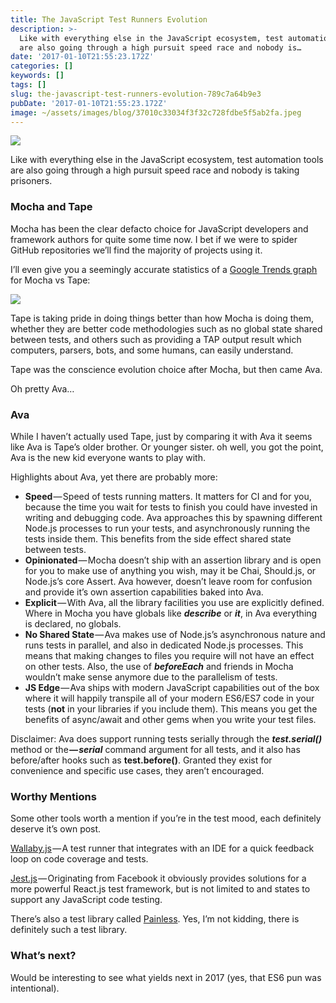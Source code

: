 ```yaml
---
title: The JavaScript Test Runners Evolution
description: >-
  Like with everything else in the JavaScript ecosystem, test automation tools
  are also going through a high pursuit speed race and nobody is…
date: '2017-01-10T21:55:23.172Z'
categories: []
keywords: []
tags: []
slug: the-javascript-test-runners-evolution-789c7a64b9e3
pubDate: '2017-01-10T21:55:23.172Z'
image: ~/assets/images/blog/37010c33034f3f32c728fdbe5f5ab2fa.jpeg
---
```


![](/images/blog/1__V6DVoWCl6nOxCT4W58Xkfg.jpeg)

Like with everything else in the JavaScript ecosystem, test automation tools are also going through a high pursuit speed race and nobody is taking prisoners.

### Mocha and Tape

Mocha has been the clear defacto choice for JavaScript developers and framework authors for quite some time now. I bet if we were to spider GitHub repositories we’ll find the majority of projects using it.

I’ll even give you a seemingly accurate statistics of a [Google Trends graph](http://www.google.com/trends/explore?q=mochajs,tapejs) for Mocha vs Tape:

![](/images/blog/0__vteGRnlohuxnzTdN.png)

Tape is taking pride in doing things better than how Mocha is doing them, whether they are better code methodologies such as no global state shared between tests, and others such as providing a TAP output result which computers, parsers, bots, and some humans, can easily understand.

Tape was the conscience evolution choice after Mocha, but then came Ava.

Oh pretty Ava…

### Ava

While I haven’t actually used Tape, just by comparing it with Ava it seems like Ava is Tape’s older brother. Or younger sister. oh well, you got the point, Ava is the new kid everyone wants to play with.

Highlights about Ava, yet there are probably more:

*   **Speed** — Speed of tests running matters. It matters for CI and for you, because the time you wait for tests to finish you could have invested in writing and debugging code. Ava approaches this by spawning different Node.js processes to run your tests, and asynchronously running the tests inside them. This benefits from the side effect shared state between tests.
*   **Opinionated** — Mocha doesn’t ship with an assertion library and is open for you to make use of anything you wish, may it be Chai, Should.js, or Node.js’s core Assert. Ava however, doesn’t leave room for confusion and provide it’s own assertion capabilities baked into Ava.
*   **Explicit** — With Ava, all the library facilities you use are explicitly defined. Where in Mocha you have globals like **_describe_** or **_it_**, in Ava everything is declared, no globals.
*   **No Shared State** — Ava makes use of Node.js’s asynchronous nature and runs tests in parallel, and also in dedicated Node.js processes. This means that making changes to files you require will not have an effect on other tests. Also, the use of **_beforeEach_** and friends in Mocha wouldn’t make sense anymore due to the parallelism of tests.
*   **JS Edge** — Ava ships with modern JavaScript capabilities out of the box where it will happily transpile all of your modern ES6/ES7 code in your tests (**not** in your libraries if you include them). This means you get the benefits of async/await and other gems when you write your test files.

Disclaimer: Ava does support running tests serially through the **_test.serial()_** method or the **_— serial_** command argument for all tests, and it also has before/after hooks such as **test.before()**. Granted they exist for convenience and specific use cases, they aren’t encouraged.

### Worthy Mentions

Some other tools worth a mention if you’re in the test mood, each definitely deserve it’s own post.

[Wallaby.js](http://wallabyjs.com/) — A test runner that integrates with an IDE for a quick feedback loop on code coverage and tests.

[Jest.js](http://facebook.github.io/jest/) — Originating from Facebook it obviously provides solutions for a more powerful React.js test framework, but is not limited to and states to support any JavaScript code testing.

There’s also a test library called [Painless](http://github.com/taylorhakes/painless). Yes, I’m not kidding, there is definitely such a test library.

### What’s next?

Would be interesting to see what yields next in 2017 (yes, that ES6 pun was intentional).